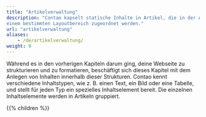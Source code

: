 ```yaml
---
title: "Artikelverwaltung"
description: "Contao kapselt statische Inhalte in Artikel, die in der Artikelverwaltung einer bestimmten Seite und 
einem bestimmten Layoutbereich zugeordnet werden."
url: "artikelverwaltung"
aliases:
    - /de/artikelverwaltung/
weight: 9
---
```


Während es in den vorherigen Kapiteln darum ging, deine Webseite zu strukturieren und zu formatieren, beschäftigt sich 
dieses Kapitel mit dem Anlegen von Inhalten innerhalb dieser Strukturen. Contao kennt verschiedene Inhaltstypen, wie 
z. B. einen Text, ein Bild oder eine Tabelle, und stellt für jeden Typ ein spezielles Inhaltselement bereit. Die 
einzelnen Inhaltselemente werden in Artikeln gruppiert.

{{% children %}}
